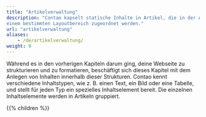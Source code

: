 ```yaml
---
title: "Artikelverwaltung"
description: "Contao kapselt statische Inhalte in Artikel, die in der Artikelverwaltung einer bestimmten Seite und 
einem bestimmten Layoutbereich zugeordnet werden."
url: "artikelverwaltung"
aliases:
    - /de/artikelverwaltung/
weight: 9
---
```


Während es in den vorherigen Kapiteln darum ging, deine Webseite zu strukturieren und zu formatieren, beschäftigt sich 
dieses Kapitel mit dem Anlegen von Inhalten innerhalb dieser Strukturen. Contao kennt verschiedene Inhaltstypen, wie 
z. B. einen Text, ein Bild oder eine Tabelle, und stellt für jeden Typ ein spezielles Inhaltselement bereit. Die 
einzelnen Inhaltselemente werden in Artikeln gruppiert.

{{% children %}}
